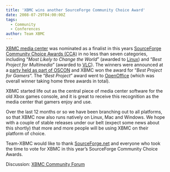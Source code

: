 ```yaml
---
title: 'XBMC wins another SourceForge Community Choice Award'
date: 2008-07-29T04:00:00Z
tags:
  - Community
  - Conferences
author: Team XBMC
---
```

[XBMC media center](https://kodi.wiki/view/Main_Page) was nominated as a finalist in this years [SourceForge Community Choice Awards (CCA)](https://sourceforge.net/community/cca08/) in no less than seven categories, including “*Most Likely to Change the World*” (awarded to [Linux](https://www.linux.org/)) and “*Best Project for Multimedia*” (awarded to [VLC](http://www.videolan.org)). The winners were announced at a [party held as part of OSCON](https://www.oreilly.com/conferences/) and XBMC won the award for “*Best Project for Gamers*“. The “*Best Project*” award went to [OpenOffice](http://www.openoffice.org) (which was overall winner taking home three awards in total).

 XBMC started life out as the central piece of media center software for the old Xbox games console, and it is great to receive this recognition as the media center that gamers enjoy and use.

 Over the last 12 months or so we have been branching out to all platforms, so that XBMC now also runs natively on Linux, Mac and Windows. We hope with a couple of stable releases under our belt (expect some news about this shortly) that more and more people will be using XBMC on their platform of choice.

 Team-XBMC would like to thank [SourceForge.net](https://sourceforge.net/) and everyone who took the time to vote for XBMC in this year’s SourceForge Community Choice Awards.

 Discussion: [XBMC Community Forum](https://forum.kodi.tv/showthread.php?tid=35370)

 